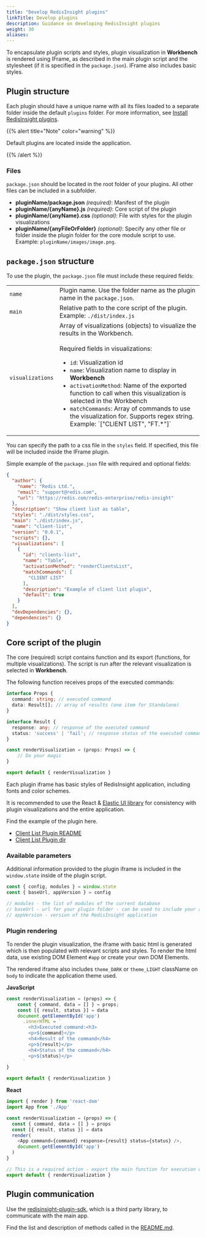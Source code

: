 ```yaml
---
title: "Develop RedisInsight plugins"
linkTitle: Develop plugins
description: Guidance on developing RedisInsight plugins
weight: 30
aliases:
---
```


To encapsulate plugin scripts and styles, plugin visualization in **Workbench** is rendered using IFrame, as described in 
the main plugin script and the stylesheet (if it is specified in the `package.json`).
IFrame also includes basic styles.

## Plugin structure

Each plugin should have a unique name with all its files loaded to a separate folder inside the default `plugins` folder. For more information, see [Install RedisInsight plugins](/docs/ui/insight/plugins/plugin-installation).

{{% alert title="Note" color="warning" %}}
 
Default plugins are located inside the application.

{{% /alert %}}

### Files

`package.json` should be located in the root folder of your plugins. All other files can be included in a subfolder.

* **pluginName/package.json** *(required)*: Manifest of the plugin
* **pluginName/{anyName}.js** *(required)*: Core script of the plugin
* **pluginName/{anyName}.css** *(optional)*: File with styles for the plugin visualizations
* **pluginName/{anyFileOrFolder}** *(optional)*: Specify any other file or folder inside the plugin folder 
for the core module script to use. Example: `pluginName/images/image.png`.

## `package.json` structure

To use the plugin, the `package.json` file must include these required fields:

<table>
  <tr>
    <td><code>name</code></td>
    <td>Plugin name. Use the folder name as the plugin name in the <code>package.json</code>.</td>
  </tr>
  <tr>
    <td><code>main</code></td>
    <td>Relative path to the core script of the plugin. Example: <code>./dist/index.js</code></td>
  </tr>
  <tr>
    <td><code>visualizations</code></td>
    <td>
      Array of visualizations (objects) to visualize the results in the Workbench.
      <br><br>
      Required fields in visualizations:
      <ul>
        <li><code>id</code>: Visualization id</li>
        <li><code>name</code>: Visualization name to display in <b>Workbench</b></li>
        <li><code>activationMethod</code>: Name of the exported function to call when 
this visualization is selected in the Workbench</li>
        <li>
          <code>matchCommands</code>: Array of commands to use the visualization for. Supports regex string. 
          Example: `["CLIENT LIST", "FT.*"]`
        </li>
      </ul>
    </td>
  </tr>
</table>

You can specify the path to a css file in the `styles` field. If specified, 
this file will be included inside the IFrame plugin.

Simple example of the `package.json` file with required and optional fields:

```json
{
  "author": {
    "name": "Redis Ltd.",
    "email": "support@redis.com",
    "url": "https://redis.com/redis-enterprise/redis-insight"
  },
  "description": "Show client list as table",
  "styles": "./dist/styles.css",
  "main": "./dist/index.js",
  "name": "client-list",
  "version": "0.0.1",
  "scripts": {},
  "visualizations": [
    {
      "id": "clients-list",
      "name": "Table",
      "activationMethod": "renderClientsList",
      "matchCommands": [
        "CLIENT LIST"
      ],
      "description": "Example of client list plugin",
      "default": true
    }
  ],
  "devDependencies": {},
  "dependencies": {}
}
```

## Core script of the plugin

The core (required) script contains function and its export (functions, for multiple visualizations). 
The script is run after the relevant visualization is selected in **Workbench**.

The following function receives props of the executed commands:

```typescript
interface Props {
  command: string; // executed command
  data: Result[]; // array of results (one item for Standalone)
}

interface Result {
  response: any; // response of the executed command
  status: 'success' | 'fail'; // response status of the executed command
}

const renderVisualization = (props: Props) => {
    // Do your magic
}

export default { renderVisualization }
```

Each plugin iframe has basic styles of RedisInsight application, including fonts and color schemes.

It is recommended to use the React & [Elastic UI library](https://elastic.github.io/eui/#/) for 
consistency with plugin visualizations and the entire application.

Find the example of the plugin here.

* [Client List Plugin README](https://github.com/RedisInsight/Packages/blob/main/clients-list-example/README.md)
* [Client List Plugin dir](https://github.com/RedisInsight/Packages/blob/main/clients-list-example/)

### Available parameters

Additional information provided to the plugin iframe is included in the `window.state` 
inside of the plugin script.

```javascript
const { config, modules } = window.state
const { baseUrl, appVersion } = config

// modules - the list of modules of the current database
// baseUrl - url for your plugin folder - can be used to include your assets
// appVersion - version of the RedisInsight application
```

### Plugin rendering

To render the plugin visualization, the iframe with basic html is generated which is 
then populated with relevant scripts and styles. To render the html data, use existing 
DOM Element `#app` or create your own DOM Elements.

The rendered iframe also includes `theme_DARK` or `theme_LIGHT` className on `body` to indicate the application theme used.

**JavaScript**

```javascript
const renderVisualization = (props) => {
    const { command, data = [] } = props;
    const [{ result, status }] = data
    document.getElementById('app')
      .innerHTML = `
        <h3>Executed command:<h3>
        <p>${command}</p>
        <h4>Result of the command</h4>
        <p>${result}</p>
        <h4>Status of the command</h4>
        <p>${status}</p>
      `
}

export default { renderVisualization }
```

**React**

```javascript
import { render } from 'react-dom'
import App from './App'

const renderVisualization = (props) => {
  const { command, data = [] } = props
  const [{ result, status }] = data
  render(
    <App command={command} response={result} status={status} />,
    document.getElementById('app')
  )
}

// This is a required action - export the main function for execution of the visualization
export default { renderVisualization }
```

## Plugin communication

Use the [redisinsight-plugin-sdk](https://www.npmjs.com/package/redisinsight-plugin-sdk), which is a third party library, 
to communicate with the main app.

Find the list and description of methods called in the [README.md](https://github.com/RedisInsight/RedisInsight/blob/main/redisinsight/ui/src/packages/clients-list/README.md).
